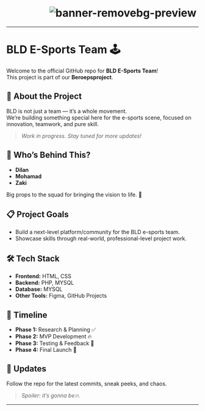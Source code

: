 
# ‎ ‎ ‎ ‎ ‎ ‎ ‎ ‎ ‎ ‎ ‎ ‎ ‎ ‎ ‎ ‎ ‎ ‎ ‎ ‎ ‎ ‎‎ ‎ ![banner-removebg-preview](https://github.com/user-attachments/assets/5f5204aa-6475-427e-abb1-c0d4fec464ac)
---


# BLD E-Sports Team 🕹️

Welcome to the official GitHub repo for **BLD E-Sports Team**!  
This project is part of our **Beroepsproject**.

## 🚀 About the Project

BLD is not just a team — it’s a whole movement.  
We’re building something special here for the e-sports scene, focused on innovation, teamwork, and pure skill.

> *Work in progress. Stay tuned for more updates!*

## 👥 Who’s Behind This?

- **Dilan**
- **Mohamad**
- **Zaki**

Big props to the squad for bringing the vision to life. 🙌

## 📋 Project Goals

- Build a next-level platform/community for the BLD e-sports team.
- Showcase skills through real-world, professional-level project work.

## 🛠️ Tech Stack



- **Frontend:** HTML, CSS
- **Backend:** PHP, MYSQL
- **Database:** MYSQL
- **Other Tools:** Figma, GitHub Projects

## 📅 Timeline

- **Phase 1:** Research & Planning ✅
- **Phase 2:** MVP Development 🔥
- **Phase 3:** Testing & Feedback 🔄
- **Phase 4:** Final Launch 🚀

## 📢 Updates

Follow the repo for the latest commits, sneak peeks, and chaos.  
> *Spoiler: it’s gonna be🔥.*

---

